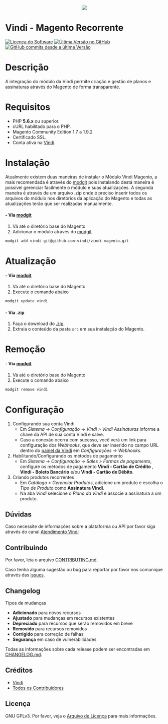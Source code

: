 <p align="center"><img src ="https://vindi-blog.s3.amazonaws.com/wp-content/uploads/2017/10/logo-vindi-1.png" /></p>

##
# Vindi - Magento Recorrente

[![Licença do Software][badge-license]](LICENSE)
[![Última Versão no GitHub][badge-versionGitHub]][link-GitHub-release]
[![GitHub commits desde a última Versão][badge-versionGitHub-commits]][link-GitHub-release]

# Descrição
A integração do módulo da Vindi permite criação e gestão de planos e assinaturas através do Magento de forma transparente.

# Requisitos
- PHP **5.6.x** ou superior.
- cURL habilitado para o PHP.
- Magento Community Edition 1.7 a 1.9.2
- Certificado SSL.
- Conta ativa na [Vindi](https://www.vindi.com.br "Vindi").

# Instalação
Atualmente existem duas maneiras de instalar o Módulo Vindi Magento, a mais recomendada é através do [modgit](https://github.com/jreinke/modgit) pois instalando destá maneira é possível gerenciar facilmente o módulo e suas atualizações. A segunda maneira é através de um arquivo .zip onde é preciso inserir todos os arquivos do módulo nos diretórios da aplicação do Magento e todas as atualizações terão que ser realizadas manualmente.

#### - Via [modgit](https://github.com/jreinke/modgit)
1. Vá até o diretório base do Magento
1. Adicionar o módulo através do [modgit](https://github.com/jreinke/modgit)
```bash
modgit add vindi git@github.com:vindi/vindi-magento.git
```

# Atualização
#### - Via [modgit](https://github.com/jreinke/modgit)
1. Vá até o diretório base do Magento
1. Execute o comando abaixo
```bash
modgit update vindi
```

#### - Via .zip
1. Faça o download do [.zip](https://github.com/vindi/vindi-magento/archive/master.zip).
1. Extraia o conteúdo da pasta `src` em sua instalação do Magento.

# Remoção
#### - Via [modgit](https://github.com/jreinke/modgit)
1. Vá até o diretório base do Magento
1. Execute o comando abaixo
```bash
modgit remove vindi
```

# Configuração
1. Configurando sua conta Vindi
    - Em *Sistema -> Configuração -> Vindi > Vindi Assinaturas*  informe a chave da API de sua conta Vindi e salve.
    - Caso a conexão ocorra com sucesso, você verá um link para configuração dos *Webhooks*, que deve ser inserido no campo URL dentro do [painel da Vindi](https://app.vindi.com.br) em *Configurações -> Webhooks*.
1. Habilitando/Configurando os métodos de pagamento
    - Em *Sistema -> Configuração -> Sales > Formas de pagamento*, configure os métodos de pagamento **Vindi - Cartão de Crédito** ,  **Vindi - Boleto Bancário** e/ou **Vindi - Cartão de Débito**.
1. Criando produtos recorrentes
    - Em *Catálogo > Gerenciar Produtos*, adicione um produto e escolha o *Tipo de Produto* como **Assinatura Vindi**.
    - Na aba *Vindi* selecione o *Plano da Vindi* e associe a assinatura a um produto.

## Dúvidas
Caso necessite de informações sobre a plataforma ou API por favor siga através do canal [Atendimento Vindi](http://atendimento.vindi.com.br/hc/pt-br)

## Contribuindo
Por favor, leia o arquivo [CONTRIBUTING.md](CONTRIBUTING.md).

Caso tenha alguma sugestão ou bug para reportar por favor nos comunique através das [issues](https://github.com/vindi/vindi-magento/issues).

## Changelog
Tipos de mudanças
- **Adicionado** para novos recursos
- **Ajustado** para mudanças em recursos existentes
- **Depreciado** para recursos que serão removidos em breve
- **Removido** para recursos removidos
- **Corrigido** para correção de falhas
- **Segurança** em caso de vulnerabilidades

Todas as informações sobre cada release podem ser encontradas em [CHANGELOG.md](CHANGELOG.md).

## Créditos
- [Vindi](https://github.com/vindi)
- [Todos os Contribuidores](https://github.com/vindi/vindi-magento/contributors)

## Licença
GNU GPLv3. Por favor, veja o [Arquivo de Licença](LICENSE) para mais informações.

[badge-license]: https://img.shields.io/badge/license-GPLv3-blue.svg
[badge-versionGitHub]: https://img.shields.io/github/release/vindi/vindi-magento.svg
[badge-versionGitHub-commits]:  https://img.shields.io/github/commits-since/vindi/vindi-magento/latest.svg


[link-GitHub-release]: https://github.com/vindi/vindi-magento/releases
